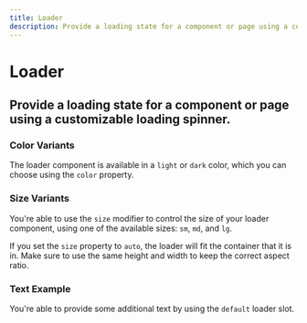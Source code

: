 ```yaml
---
title: Loader
description: Provide a loading state for a component or page using a customizable loading spinner. 
---
```


<script setup>
import * as examples from '../../../examples/components/loader'
</script>

# Loader

## Provide a loading state for a component or page using a customizable loading spinner. 

### Color Variants
The loader component is available in a `light` or `dark` color, which you can choose using the `color` property.

<example type="icon" :component="examples.ILoaderColorVariantsExample" :html="examples.ILoaderColorVariantsExampleHTML"></example>

### Size Variants
You're able to use the `size` modifier to control the size of your loader component, using one of the available sizes: `sm`, `md`, and `lg`.

<example type="icon" :component="examples.ILoaderSizeVariantsExample" :html="examples.ILoaderSizeVariantsExampleHTML"></example>

If you set the `size` property to `auto`, the loader will fit the container that it is in. Make sure to use the same height and width to keep the correct aspect ratio.

<example type="icon" :component="examples.ILoaderSizeAutoExample" :html="examples.ILoaderSizeAutoExampleHTML"></example>

### Text Example
You're able to provide some additional text by using the `default` loader slot.

<example type="icon" :component="examples.ILoaderTextExample" :html="examples.ILoaderTextExampleHTML"></example>
